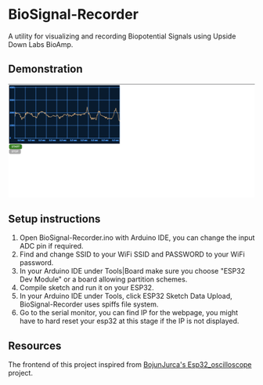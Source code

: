 # BioSignal-Recorder
A utility for visualizing and recording Biopotential Signals using Upside Down Labs BioAmp.

## Demonstration 
![image info](./assets/randomADC.png)

## Setup instructions

1. Open BioSignal-Recorder.ino with Arduino IDE, you can change the input ADC pin if required.
2. Find and change SSID to your WiFi SSID and PASSWORD to your WiFi password.
3. In your Arduino IDE under Tools|Board make sure you choose "ESP32 Dev Module" or a board allowing partition schemes.
4. Compile sketch and run it on your ESP32.
5. In your Arduino IDE under Tools, click ESP32 Sketch Data Upload, BioSignal-Recorder uses spiffs file system.
6. Go to the serial monitor, you can find IP for the webpage, you might have to hard reset your esp32 at this stage if the IP is not displayed.


## Resources
The frontend of this project inspired from [BojunJurca's Esp32_oscilloscope](https://github.com/BojanJurca/Esp32_oscilloscope) project.
